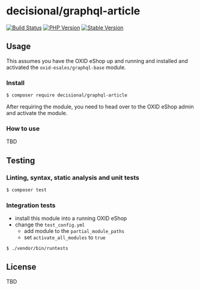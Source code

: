 # decisional/graphql-article

[![Build Status](https://img.shields.io/travis/com/decisional/graphql-article/master.svg?style=for-the-badge&logo=travis)](https://travis-ci.com/decisional/graphql-article) [![PHP Version](https://img.shields.io/packagist/php-v/decisional/graphql-article.svg?style=for-the-badge)](https://github.com/decisional/graphql-article) [![Stable Version](https://img.shields.io/packagist/v/decisional/graphql-article.svg?style=for-the-badge&label=latest)](https://packagist.org/packages/decisional/graphql-article)

## Usage

This assumes you have the OXID eShop up and running and installed and activated the `oxid-esales/graphql-base` module.

### Install

```bash
$ composer require decisional/graphql-article
```

After requiring the module, you need to head over to the OXID eShop admin and
activate the module.

### How to use

TBD

## Testing

### Linting, syntax, static analysis and unit tests

```bash
$ composer test
```

### Integration tests

- install this module into a running OXID eShop
- change the `test_config.yml`
  - add module to the `partial_module_paths`
  - set `activate_all_modules` to `true`

```bash
$ ./vendor/bin/runtests
```

## License

TBD
